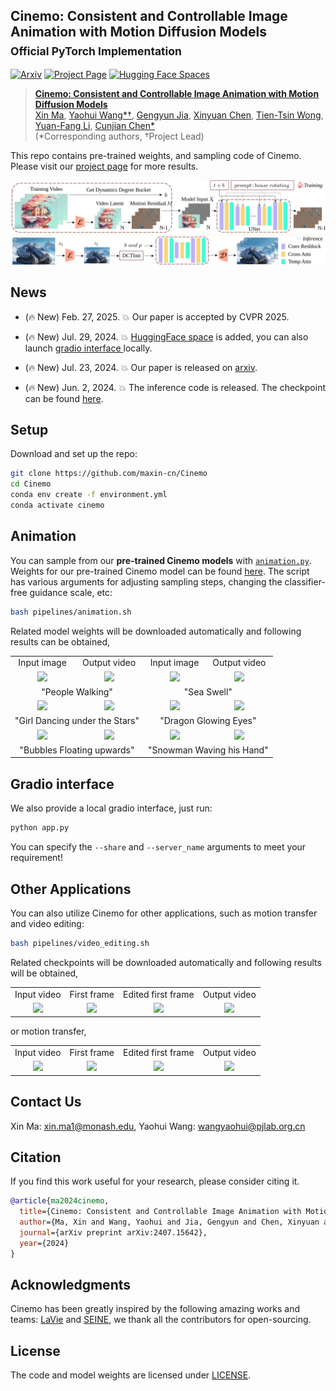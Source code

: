 ## Cinemo: Consistent and Controllable Image Animation with Motion Diffusion Models<br><sub>Official PyTorch Implementation</sub>


[![Arxiv](https://img.shields.io/badge/Arxiv-b31b1b.svg)](https://arxiv.org/abs/2407.15642) 
[![Project Page](https://img.shields.io/badge/Project-Website-blue)](https://maxin-cn.github.io/cinemo_project/)
[![Hugging Face Spaces](https://img.shields.io/badge/%F0%9F%A4%97%20Hugging%20Face-Spaces-yellow)](https://huggingface.co/spaces/maxin-cn/Cinemo)

> [**Cinemo: Consistent and Controllable Image Animation with Motion Diffusion Models**](https://maxin-cn.github.io/cinemo_project/)<br>
> [Xin Ma](https://maxin-cn.github.io/), [Yaohui Wang*†](https://wyhsirius.github.io/), [Gengyun Jia](https://scholar.google.com/citations?user=_04pkGgAAAAJ&hl=zh-CN), [Xinyuan Chen](https://scholar.google.com/citations?user=3fWSC8YAAAAJ), [Tien-Tsin Wong](https://ttwong12.github.io/myself.html), [Yuan-Fang Li](https://users.monash.edu/~yli/), [Cunjian Chen*](https://cunjian.github.io/) <br>
> (*Corresponding authors, †Project Lead)

This repo contains pre-trained weights, and sampling code of Cinemo. Please visit our [project page](https://maxin-cn.github.io/cinemo_project/) for more results.

<!--
In this project, we propose a novel method called Cinemo, which can perform motion-controllable image animation with strong consistency and smoothness. To improve motion smoothness, Cinemo learns the distribution of motion residuals, rather than directly generating subsequent frames. Additionally, a structural similarity index-based method is proposed to control the motion intensity. Furthermore, we propose a noise refinement technique based on discrete cosine transformation to ensure temporal consistency. These three methods help Cinemo generate highly consistent, smooth, and motion-controlled image animation results. Compared to previous methods, Cinemo offers simpler and more precise user control and better generative performance.
-->
 
<div align="center">
    <img src="visuals/pipeline.svg">
</div>

## News

- (🔥 New) Feb. 27, 2025. 💥 Our paper is accepted by CVPR 2025.

- (🔥 New) Jul. 29, 2024. 💥 [HuggingFace space](https://huggingface.co/spaces/maxin-cn/Cinemo) is added, you can also launch [gradio interface ](#gradio-interface) locally.

- (🔥 New) Jul. 23, 2024. 💥 Our paper is released on [arxiv](https://arxiv.org/abs/2407.15642).

- (🔥 New) Jun. 2, 2024. 💥 The inference code is released. The checkpoint can be found [here](https://huggingface.co/maxin-cn/Cinemo/tree/main).


## Setup

Download and set up the repo:

```bash
git clone https://github.com/maxin-cn/Cinemo
cd Cinemo
conda env create -f environment.yml
conda activate cinemo
```
<!--
We provide an [`environment.yml`](environment.yml) file that can be used to create a Conda environment. If you only want 
to run pre-trained models locally on CPU, you can remove the `cudatoolkit` and `pytorch-cuda` requirements from the file.
```bash
conda env create -f environment.yml
conda activate cinemo
```
-->


## Animation 

You can sample from our **pre-trained Cinemo models** with [`animation.py`](pipelines/animation.py). Weights for our pre-trained Cinemo model can be found [here](https://huggingface.co/maxin-cn/Cinemo/tree/main).  The script has various arguments for adjusting sampling steps, changing the classifier-free guidance scale, etc:

```bash
bash pipelines/animation.sh
```

Related model weights will be downloaded automatically and following results can be obtained,

<table style="width:100%; text-align:center;">
<tr>
  <td align="center">Input image</td>
  <td align="center">Output video</td>
  <td align="center">Input image</td>
  <td align="center">Output video</td>
</tr>
<tr>
  <td align="center"><img src="visuals/animations/people_walking/0.jpg" width="100%"></td>
  <td align="center"><img src="visuals/animations/people_walking/people_walking.gif" width="100%"></td>
  <td align="center"><img src="visuals/animations/sea_swell/0.jpg" width="100%"></td>
  <td align="center"><img src="visuals/animations/sea_swell/sea_swell.gif" width="100%"></td>
</tr>
<tr>
  <td align="center" colspan="2">"People Walking"</td>
  <td align="center" colspan="2">"Sea Swell"</td>
</tr>
<tr>
  <td align="center"><img src="visuals/animations/girl_dancing_under_the_stars/0.jpg" width="100%"></td>
  <td align="center"><img src="visuals/animations/girl_dancing_under_the_stars/girl_dancing_under_the_stars.gif" width="100%"></td>
  <td align="center"><img src="visuals/animations/dragon_glowing_eyes/0.jpg" width="100%"></td>
  <td align="center"><img src="visuals/animations/dragon_glowing_eyes/dragon_glowing_eyes.gif" width="100%"></td>
</tr>
<tr>
  <td align="center" colspan="2">"Girl Dancing under the Stars"</td>
  <td align="center" colspan="2">"Dragon Glowing Eyes"</td>
</tr>
<tr>
  <td align="center"><img src="visuals/animations/bubbles__floating_upwards/0.jpg" width="100%"></td>
  <td align="center"><img src="visuals/animations/bubbles__floating_upwards/bubbles__floating_upwards.gif" width="100%"></td>
  <td align="center"><img src="visuals/animations/snowman_waving_his_hand/0.jpg" width="100%"></td>
  <td align="center"><img src="visuals/animations/snowman_waving_his_hand/snowman_waving_his_hand.gif" width="100%"></td>
</tr>
<tr>
  <td align="center" colspan="2">"Bubbles Floating upwards"</td>
  <td align="center" colspan="2">"Snowman Waving his Hand"</td>
</tr>

</table>

## Gradio interface
We also provide a local gradio interface, just run:
```bash
python app.py
```
You can specify the `--share` and `--server_name` arguments to meet your requirement!

## Other Applications

You can also utilize Cinemo for other applications, such as motion transfer and video editing:

```bash
bash pipelines/video_editing.sh
```

Related checkpoints will be downloaded automatically and following results will be obtained,

<table style="width:100%; text-align:center;">
<tr>
  <td align="center">Input video</td>
  <td align="center">First frame</td>
  <td align="center">Edited first frame</td>
  <td align="center">Output video</td>
</tr>
<tr>
  <td align="center"><img src="visuals/video_editing/origin/a_corgi_walking_in_the_park_at_sunrise_oil_painting_style.gif" width="100%"></td>
  <td align="center"><img src="visuals/video_editing/origin/0.jpg" width="100%"></td>
  <td align="center"><img src="visuals/video_editing/edit/0.jpg" width="100%"></td>
  <td align="center"><img src="visuals/video_editing/edit/editing_a_corgi_walking_in_the_park_at_sunrise_oil_painting_style.gif" width="100%"></td>
</tr>

</table>

or motion transfer,
<table style="width:100%; text-align:center;">
<tr>
  <td align="center">Input video</td>
  <td align="center">First frame</td>
  <td align="center">Edited first frame</td>
  <td align="center">Output video</td>
</tr>
<tr>
  <td align="center"><img src="visuals/motion_transfer/origin/a_man_walking_on_the_beach.gif" width="100%"></td>
  <td align="center"><img src="visuals/motion_transfer/origin/0.jpg" width="100%"></td>
  <td align="center"><img src="visuals/motion_transfer/edit/0.jpg" width="100%"></td>
  <td align="center"><img src="visuals/motion_transfer/edit/a_man_walking_in_the_park.gif" width="100%"></td>
</tr>

</table>

## Contact Us
Xin Ma: xin.ma1@monash.edu,
Yaohui Wang: wangyaohui@pjlab.org.cn 

## Citation
If you find this work useful for your research, please consider citing it.
```bibtex
@article{ma2024cinemo,
  title={Cinemo: Consistent and Controllable Image Animation with Motion Diffusion Models},
  author={Ma, Xin and Wang, Yaohui and Jia, Gengyun and Chen, Xinyuan and Wong, Tien-Tsin and Li, Yuan-Fang and Chen, Cunjian},
  journal={arXiv preprint arXiv:2407.15642},
  year={2024}
}
```


## Acknowledgments
Cinemo has been greatly inspired by the following amazing works and teams: [LaVie](https://github.com/Vchitect/LaVie) and [SEINE](https://github.com/Vchitect/SEINE), we thank all the contributors for open-sourcing.


## License
The code and model weights are licensed under [LICENSE](LICENSE).
